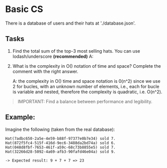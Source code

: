 # Basic CS
There is a database of users and their hats at './database.json'.

## Tasks
1) Find the total sum of the top-3 most selling hats. You can use lodash/underscore <strong>(recommended)</strong>
    A: 
2) What is the complexity in O() notation of time and space? Complete the comment with the right answer.

    A: the complexity in O() time and space notation is 0(n^2) since we use 2 for bucles, with an unknown number of elements, i.e., each for bucle is variable and nested, therefore the complexity is quadratic, i.e. O(n^2).

> IMPORTANT: Find a balance between performance and legibility.

## Example:
Imagine the following (taken from the real database):

```
Hat(7adbc650-2a5e-4e59-b88f-97377e0b7e34) sold 7.
Hat(872f5fc4-515f-416d-9ec6-3488da2bd74a) sold 6.
Hat(048d8fbf-7653-461f-a59c-68c73b8855e5) sold 7.
Hat(32266d28-5092-4a69-afb3-90fafd46e04a) sold 9.

-> Expected result: 9 + 7 + 7 => 23
```

